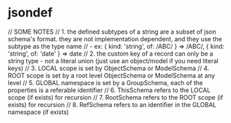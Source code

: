 # jsondef

// SOME NOTES
// 1. the defined subtypes of a string are a subset of json schema's format. they are not implementation dependent, and they use the subtype as the type name
// - ex: { kind: 'string', of: /ABC/ } => /ABC/, { kind: 'string', of: 'date' } => date
// 2. the custom key of a record can only be a string type - not a literal union (just use an object/model if you need literal keys)
// 3. LOCAL scope is set by ObjectSchema or ModelSchema
// 4. ROOT scope is set by a root level ObjectSchema or ModelSchema at any level
// 5. GLOBAL namespace is set by a GroupSchema, each of the properties is a referable identifier
// 6. ThisSchema refers to the LOCAL scope (if exists) for recursion
// 7. RootSchema refers to the ROOT scope (if exists) for recursion
// 8. RefSchema refers to an identifier in the GLOBAL namespace (if exists)